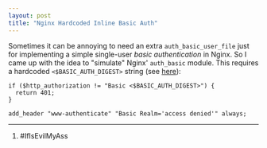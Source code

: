 ```yaml
---
layout: post
title: "Nginx Hardcoded Inline Basic Auth"
---
```


Sometimes it can be annoying to need an extra `auth_basic_user_file` just for implementing a simple single-user *basic authentication* in Nginx.
So I came up with the idea to "simulate" Nginx' `auth_basic` module. This requires a hardcoded `<$BASIC_AUTH_DIGEST>` string (see [here](/openssl-generate-htpasswd/)):


```
if ($http_authorization != "Basic <$BASIC_AUTH_DIGEST>") {
  return 401;
}

add_header "www-authenticate" "Basic Realm='access denied'" always;
```

---
1. #IfIsEvilMyAss
